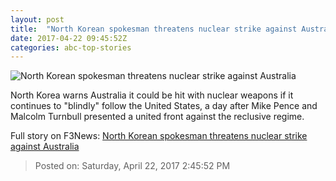 ```yaml
---
layout: post
title:  "North Korean spokesman threatens nuclear strike against Australia"
date: 2017-04-22 09:45:52Z
categories: abc-top-stories
---
```


![North Korean spokesman threatens nuclear strike against Australia](http://www.abc.net.au/news/image/8464278-1x1-700x700.jpg)

North Korea warns Australia it could be hit with nuclear weapons if it continues to "blindly" follow the United States, a day after Mike Pence and Malcolm Turnbull presented a united front against the reclusive regime.


Full story on F3News: [North Korean spokesman threatens nuclear strike against Australia](http://www.f3nws.com/n/RPG3dF)

> Posted on: Saturday, April 22, 2017 2:45:52 PM
